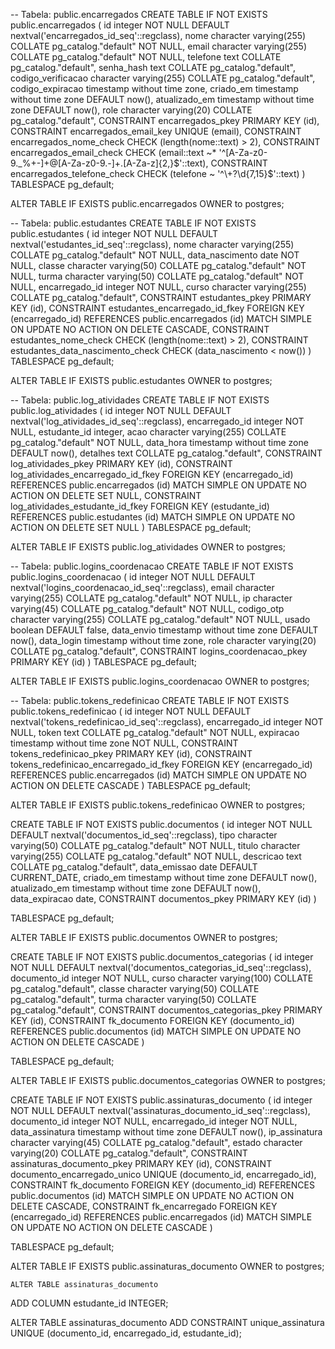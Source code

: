 -- Tabela: public.encarregados
CREATE TABLE IF NOT EXISTS public.encarregados
(
    id integer NOT NULL DEFAULT nextval('encarregados_id_seq'::regclass),
    nome character varying(255) COLLATE pg_catalog."default" NOT NULL,
    email character varying(255) COLLATE pg_catalog."default" NOT NULL,
    telefone text COLLATE pg_catalog."default",
    senha_hash text COLLATE pg_catalog."default",
    codigo_verificacao character varying(255) COLLATE pg_catalog."default",
    codigo_expiracao timestamp without time zone,
    criado_em timestamp without time zone DEFAULT now(),
    atualizado_em timestamp without time zone DEFAULT now(),
    role character varying(20) COLLATE pg_catalog."default",
    CONSTRAINT encarregados_pkey PRIMARY KEY (id),
    CONSTRAINT encarregados_email_key UNIQUE (email),
    CONSTRAINT encarregados_nome_check CHECK (length(nome::text) > 2),
    CONSTRAINT encarregados_email_check CHECK (email::text ~* '^[A-Za-z0-9._%+-]+@[A-Za-z0-9.-]+\.[A-Za-z]{2,}$'::text),
    CONSTRAINT encarregados_telefone_check CHECK (telefone ~ '^\+?\d{7,15}$'::text)
)
TABLESPACE pg_default;

ALTER TABLE IF EXISTS public.encarregados
    OWNER to postgres;

-- Tabela: public.estudantes
CREATE TABLE IF NOT EXISTS public.estudantes
(
    id integer NOT NULL DEFAULT nextval('estudantes_id_seq'::regclass),
    nome character varying(255) COLLATE pg_catalog."default" NOT NULL,
    data_nascimento date NOT NULL,
    classe character varying(50) COLLATE pg_catalog."default" NOT NULL,
    turma character varying(50) COLLATE pg_catalog."default" NOT NULL,
    encarregado_id integer NOT NULL,
    curso character varying(255) COLLATE pg_catalog."default",
    CONSTRAINT estudantes_pkey PRIMARY KEY (id),
    CONSTRAINT estudantes_encarregado_id_fkey FOREIGN KEY (encarregado_id)
        REFERENCES public.encarregados (id) MATCH SIMPLE
        ON UPDATE NO ACTION
        ON DELETE CASCADE,
    CONSTRAINT estudantes_nome_check CHECK (length(nome::text) > 2),
    CONSTRAINT estudantes_data_nascimento_check CHECK (data_nascimento < now())
)
TABLESPACE pg_default;

ALTER TABLE IF EXISTS public.estudantes
    OWNER to postgres;

-- Tabela: public.log_atividades
CREATE TABLE IF NOT EXISTS public.log_atividades
(
    id integer NOT NULL DEFAULT nextval('log_atividades_id_seq'::regclass),
    encarregado_id integer NOT NULL,
    estudante_id integer,
    acao character varying(255) COLLATE pg_catalog."default" NOT NULL,
    data_hora timestamp without time zone DEFAULT now(),
    detalhes text COLLATE pg_catalog."default",
    CONSTRAINT log_atividades_pkey PRIMARY KEY (id),
    CONSTRAINT log_atividades_encarregado_id_fkey FOREIGN KEY (encarregado_id)
        REFERENCES public.encarregados (id) MATCH SIMPLE
        ON UPDATE NO ACTION
        ON DELETE SET NULL,
    CONSTRAINT log_atividades_estudante_id_fkey FOREIGN KEY (estudante_id)
        REFERENCES public.estudantes (id) MATCH SIMPLE
        ON UPDATE NO ACTION
        ON DELETE SET NULL
)
TABLESPACE pg_default;

ALTER TABLE IF EXISTS public.log_atividades
    OWNER to postgres;

-- Tabela: public.logins_coordenacao
CREATE TABLE IF NOT EXISTS public.logins_coordenacao
(
    id integer NOT NULL DEFAULT nextval('logins_coordenacao_id_seq'::regclass),
    email character varying(255) COLLATE pg_catalog."default" NOT NULL,
    ip character varying(45) COLLATE pg_catalog."default" NOT NULL,
    codigo_otp character varying(255) COLLATE pg_catalog."default" NOT NULL,
    usado boolean DEFAULT false,
    data_envio timestamp without time zone DEFAULT now(),
    data_login timestamp without time zone,
    role character varying(20) COLLATE pg_catalog."default",
    CONSTRAINT logins_coordenacao_pkey PRIMARY KEY (id)
)
TABLESPACE pg_default;

ALTER TABLE IF EXISTS public.logins_coordenacao
    OWNER to postgres;

-- Tabela: public.tokens_redefinicao
CREATE TABLE IF NOT EXISTS public.tokens_redefinicao
(
    id integer NOT NULL DEFAULT nextval('tokens_redefinicao_id_seq'::regclass),
    encarregado_id integer NOT NULL,
    token text COLLATE pg_catalog."default" NOT NULL,
    expiracao timestamp without time zone NOT NULL,
    CONSTRAINT tokens_redefinicao_pkey PRIMARY KEY (id),
    CONSTRAINT tokens_redefinicao_encarregado_id_fkey FOREIGN KEY (encarregado_id)
        REFERENCES public.encarregados (id) MATCH SIMPLE
        ON UPDATE NO ACTION
        ON DELETE CASCADE
)
TABLESPACE pg_default;

ALTER TABLE IF EXISTS public.tokens_redefinicao
    OWNER to postgres;


CREATE TABLE IF NOT EXISTS public.documentos
(
    id integer NOT NULL DEFAULT nextval('documentos_id_seq'::regclass),
    tipo character varying(50) COLLATE pg_catalog."default" NOT NULL,
    titulo character varying(255) COLLATE pg_catalog."default" NOT NULL,
    descricao text COLLATE pg_catalog."default",
    data_emissao date DEFAULT CURRENT_DATE,
    criado_em timestamp without time zone DEFAULT now(),
    atualizado_em timestamp without time zone DEFAULT now(),
    data_expiracao date,
    CONSTRAINT documentos_pkey PRIMARY KEY (id)
)

TABLESPACE pg_default;

ALTER TABLE IF EXISTS public.documentos
    OWNER to postgres;



CREATE TABLE IF NOT EXISTS public.documentos_categorias
(
    id integer NOT NULL DEFAULT nextval('documentos_categorias_id_seq'::regclass),
    documento_id integer NOT NULL,
    curso character varying(100) COLLATE pg_catalog."default",
    classe character varying(50) COLLATE pg_catalog."default",
    turma character varying(50) COLLATE pg_catalog."default",
    CONSTRAINT documentos_categorias_pkey PRIMARY KEY (id),
    CONSTRAINT fk_documento FOREIGN KEY (documento_id)
        REFERENCES public.documentos (id) MATCH SIMPLE
        ON UPDATE NO ACTION
        ON DELETE CASCADE
)

TABLESPACE pg_default;

ALTER TABLE IF EXISTS public.documentos_categorias
    OWNER to postgres;



CREATE TABLE IF NOT EXISTS public.assinaturas_documento
(
    id integer NOT NULL DEFAULT nextval('assinaturas_documento_id_seq'::regclass),
    documento_id integer NOT NULL,
    encarregado_id integer NOT NULL,
    data_assinatura timestamp without time zone DEFAULT now(),
    ip_assinatura character varying(45) COLLATE pg_catalog."default",
    estado character varying(20) COLLATE pg_catalog."default",
    CONSTRAINT assinaturas_documento_pkey PRIMARY KEY (id),
    CONSTRAINT documento_encarregado_unico UNIQUE (documento_id, encarregado_id),
    CONSTRAINT fk_documento FOREIGN KEY (documento_id)
        REFERENCES public.documentos (id) MATCH SIMPLE
        ON UPDATE NO ACTION
        ON DELETE CASCADE,
    CONSTRAINT fk_encarregado FOREIGN KEY (encarregado_id)
        REFERENCES public.encarregados (id) MATCH SIMPLE
        ON UPDATE NO ACTION
        ON DELETE CASCADE
)

TABLESPACE pg_default;

ALTER TABLE IF EXISTS public.assinaturas_documento
    OWNER to postgres;


    ALTER TABLE assinaturas_documento
ADD COLUMN estudante_id INTEGER;

ALTER TABLE assinaturas_documento
ADD CONSTRAINT unique_assinatura UNIQUE (documento_id, encarregado_id, estudante_id);